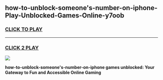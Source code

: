 
## how-to-unblock-someone's-number-on-iphone-Play-Unblocked-Games-Online-y7oob
<h3>
<a href="https://premium76.site?title=how-to-unblock-someone's-number-on-iphone&ref=25A">CLICK TO PLAY</a></h3>
<hr>

<h3>
<a href="https://premium76.site?title=how-to-unblock-someone's-number-on-iphone&ref=25A">CLICK 2 PLAY</a>
  
</h3>

<a href="https://premium76.site?title=how-to-unblock-someone's-number-on-iphone&ref=25A"><img src="https://clearcache.store/games.png"></a>


**how-to-unblock-someone's-number-on-iphone games unblocked: Your Gateway to Fun and Accessible Online Gaming**
